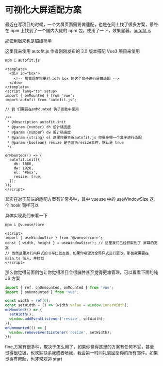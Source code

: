# 可视化大屏适配方案

最近在写项目的时候，一个大屏页面需要做适配，也是在网上找了很多方案，最终在 npm 上找到了一个国内大佬的 npm 包，使用了一下，效果显著。[autofit.js](https://www.npmjs.com/package/autofit.jshttps://www.npmjs.com/package/autofit.js)

那使用起来也是超级简单

这里我来使用 autofit.js 作者刚刚发布的 3.0 版本搭配 Vue3 项目来使用

```bash
npm i autofit.js
```

```vue
<template>
  <div id="box">
    <!-- 那我现在需要对 id为 box 的这个盒子进行屏幕适配 -->
  </div>
</template>
<script lang="ts" setup>
import { onMounted } from 'vue';
import autofit from 'autofit.js';

// 我 们需要在onMounted 钩子函数中使用

/**
 * @description autofit.init
 * @param {number} dh 设计稿宽度
 * @param {number} dw 设计稿高度
 * @param {string} el 这里你要告诉autofit.js 你要多哪一个盒子进行适配
 * @param {boolean} resize 是否监听resize事件，默认是 true
 */

onMounted(() => {
  autofit.init({
    dh: 1080,
    dw: 1920,
    el: '#box',
    resize: true,
  });
});
</script>
```

其实在对于前端的适配方案有非常多种，其中 vueuse 中的 useWindowSize 这个 hook 同样可以

具体实现我们来看一下

```bash
npm i @vueuse/core
```

```vue
<script>
import { useWindowSize } from '@vueuse/core';
const { width, height } = useWindowSize(); // 这里我们已经获取到了 屏幕的宽高
// 当然这里对行内样式的书写比较友善，如果你希望对全局样式进行更改，那面就需要在main.ts 倒入，并挂载
</script>
```

那么你觉得前面倒包让你觉得项目会很臃肿甚至觉得更难管理，可以看看下面的纯 JS 方案

```js
import { ref, onUnmounted, onMounted } from 'vue';
import { onUnmounted } from 'vue';

const width = ref(0);
const setWidth = () => (width.value = window.innerWidth);
onMounted(() => {
  setWidth();
  window.addEventListener('resize', setWidth);
});
onUnmounted(() => {
  window.removeEventListener('resize', setWidth);
});
```

fine,方案有很多种，取决于怎么用了，如果你觉得这里的方案有任何不妥，甚至觉得很垃圾，也欢迎联系我或者喷我，我会第一时间礼貌回复你的所有邮件。如果觉得有帮助，也非常欢迎 start
